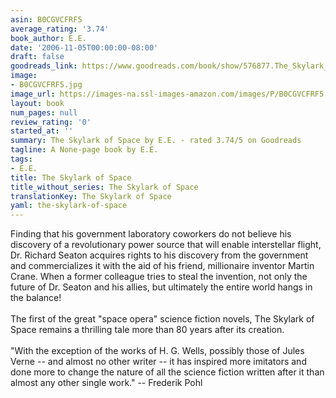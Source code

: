 ```yaml
---
asin: B0CGVCFRF5
average_rating: '3.74'
book_author: E.E.
date: '2006-11-05T00:00:00-08:00'
draft: false
goodreads_link: https://www.goodreads.com/book/show/576877.The_Skylark_of_Space
image:
- B0CGVCFRF5.jpg
image_url: https://images-na.ssl-images-amazon.com/images/P/B0CGVCFRF5.01._SCLZZZZZZZ.jpg
layout: book
num_pages: null
review_rating: '0'
started_at: ''
summary: The Skylark of Space by E.E. - rated 3.74/5 on Goodreads
tagline: A None-page book by E.E.
tags:
- E.E.
title: The Skylark of Space
title_without_series: The Skylark of Space
translationKey: The Skylark of Space
yaml: the-skylark-of-space
---
```


Finding that his government laboratory coworkers do not believe his discovery of a revolutionary power source that will enable interstellar flight, Dr. Richard Seaton acquires rights to his discovery from the government and commercializes it with the aid of his friend, millionaire inventor Martin Crane. When a former colleague tries to steal the invention, not only the future of Dr. Seaton and his allies, but ultimately the entire world hangs in the balance!<br /><br />The first of the great "space opera" science fiction novels, The Skylark of Space remains a thrilling tale more than 80 years after its creation.<br /><br />"With the exception of the works of H. G. Wells, possibly those of Jules Verne -- and almost no other writer -- it has inspired more imitators and done more to change the nature of all the science fiction written after it than almost any other single work." -- Frederik Pohl